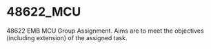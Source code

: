 # 48622_MCU
48622 EMB MCU Group Assignment. Aims are to meet the objectives (including extension) of the assigned task.
